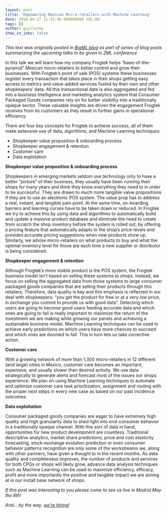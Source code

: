 ```yaml
---
layout: post
title: 'Empowering Mexican Micro-retailers with Machine Learning'
date: 2018-04-27 11:51:46.000000000 +01:00
tags: []
author: guillermo
show_in_jobs: false
---
```

*This text was originally posted in [BigML blog](https://blog.bigml.com/2018/04/27/empowering-mexican-micro-retailers-with-machine-learning/) as part of series of blog posts summarizing the upcoming talks to be given in 2ML conference*

In this talk we will learn how my company Frogtek helps “base-of-the-pyramid” Mexican micro-retailers to better control and grow their businesses. With Frogtek’s point of sale (POS) systems these businesses register every transaction that takes place in their shops getting easy access to metrics and value-added services fueled by their own and other shopkeepers’ data. All this transactional data is also aggregated and fed into a business intelligence and marketing analytics system that Consumer Packaged Goods companies rely on for better visibility into a traditionally opaque sector. These valuable insights are driven the engagement Frogtek receives from its customers as they result in further gains in operational efficiency.

There are four key concepts for Frogtek to achieve success, all of them make extensive use of data, algorithms, and Machine Learning techniques:

- Shopkeeper value proposition & onboarding process
- Shopkeeper engagement & retention
- Customer care
- Data explotation

**Shopkeeper value proposition & onboarding process**

Shopkeepers in emerging markets seldom use technology only to have a better “picture” of their business, they usually have been running their shops for many years and think they know everything they need to in order to be successful. They are drawn to much more tangible value propositions if they are to use an electronic POS system. The value prop has to address a real, instant, and tangible pain point. At the same time, on-boarding barriers and learning curves have to be taken down or reduced. In Frogtek we try to achieve this by using data and algorithms to automatically build and update a massive product database and eliminate the need to create from scratch the shop inventory before the system is rolled out, by offering a pricing feature that automatically adapts to the shop’s price-levels and provides accurate pricing suggestions when new products show up. Similarly, we advise micro-retailers on what products to buy and what the optimal inventory level for those are each time a new supplier or distributor is being considered.

**Shopkeeper engagement & retention**

Although Frogtek’s more visible product is the POS system, the Frogtek business model isn’t based on selling these systems to shops. Instead, we focus on selling the aggregated data from those systems to large consumer packaged goods companies that are selling their products through this retailers. Therefore, data quality is key and this emphasis is reflected in our deal with shopkeepers: “you get the product for free or at a very low price, in exchange you commit to provide us with good data”. Detecting which users are going to become good users feeding accurate data and which ones are going to fail is really important to maximize the return of the investment we are making while growing our panels and achieving a sustainable business model. Machine Learning techniques can be used to achieve early predictions on which users have more chances to succeed and which ones are doomed to fail. This in turn lets us take corrective action.

**Customer care**

With a growing network of more than 1,300 micro-retailers in 12 different (and large) cities in Mexico, customer care becomes an important, expensive, and usually slower than desired activity. We use data strategically to generate alerts and forecast most of the issues our shops experience. We plan on using Machine Learning techniques to automate and optimize customer care task prioritization, assignment and routing with the proper next steps in every new case as based on our past incidence outcomes.

**Data exploitation**

Consumer packaged goods companies are eager to have extremely high quality and high granularity data to shed light into end-consumer behavior in a traditionally opaque channel. With this sort of data in hand, opportunities for new product development are countless. Traditional descriptive analytics, market share predictions, price and cost elasticity forecasting, stock-exchange evolution prediction or even consumer behavior patterns recognition are only some of the workstreams we, along with other partners, have given a thought to in the recent months. As data quality and completeness improves, the number of products and services for both CPGs or shops will likely grow, advance data analysis techniques such as Machine Learning can be used to maximize efficiency, efficacy, profit and more importantly the positive and tangible impact we are aiming at in our install base network of shops.

*If this post was interesting to you please come to see us live in Madrid May the 8th!*

*And... by the way, [we're hiring!](http://developing.frogtek.org/2018/04/01/ingeniero-de-datos/)*
